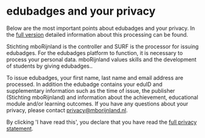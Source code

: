 # edubadges and your privacy

Below are the most important points about edubadges and your privacy. In the [full version](link) detailed information about this processing can be found.

Stichting mboRijnland is the controller and SURF is the processor for issuing edubadges. For the edubadges platform to function, it is necessary to process your personal data. mboRijnland values skills and the development of students by giving edubadges..

To issue edubadges, your first name, last name and email address are processed. In addition the edubadge contains your eduID and supplementary information such as the time of issue, the publisher (Stichting mboRijnland) and information about the achievement, educational module and/or learning outcomes. If you have any questions about your privacy, please contact [privacy@mborijnland.nl](mailto:privacy@mborijnland.nl).

By clicking 'I have read this', you declare that you have read the [full privacy statement](link).